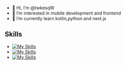 - 👋 Hi, I’m @twkesqW
- 👀 I’m interested in mobile development and frontend
- 🌱 I’m currently learn kotlin,python and next.js
## Skills
- [![My Skills](https://skillicons.dev/icons?i=js,html,css,wasm,react,vue,sass,npm,yarn,nodejs,vite,tailwind,redux,pinia,nextjs)](https://skillicons.dev)
- [![My Skills](https://skillicons.dev/icons?i=java,kotlin,dart,ktor,androidstudio)](https://skillicons.dev)
- [![My Skills](https://skillicons.dev/icons?i=py,fastapi)](https://skillicons.dev)




